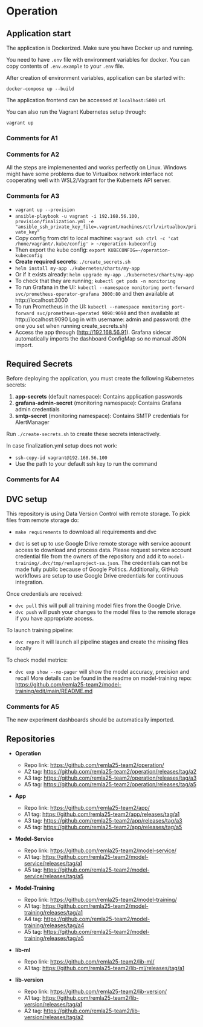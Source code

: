 # Operation

## Application start

The application is Dockerized. Make sure you have Docker up and running. 

You need to have `.env` file with environment variables for docker. You can copy contents of `.env.example` to your `.env` file.

After creation of environment variables, application can be started with:
```
docker-compose up --build
```

The application frontend can be accessed at ```localhost:5000``` url.

You can also run the Vagrant Kubernetes setup through:
```
vagrant up
```

### Comments for A1

### Comments for A2
All the steps are implemenented and works perfectly on Linux. Windows might have some problems due to Virtualbox network interface not cooperating well with WSL2/Vagrant for the Kubernets API server.

### Comments for A3
 - ```vagrant up --provision```
 - ```ansible-playbook -u vagrant -i 192.168.56.100, provision/finalization.yml -e "ansible_ssh_private_key_file=.vagrant/machines/ctrl/virtualbox/private_key"```
 - Copy config from ctrl to local machine: ```vagrant ssh ctrl -c 'cat /home/vagrant/.kube/config' > ~/operation-kubeconfig```
 - Then export the kube config: ```export KUBECONFIG=~/operation-kubeconfig```
 - **Create required secrets**: ```./create_secrets.sh```
 - ```helm install my-app ./kubernetes/charts/my-app```
 - Or if it exists already: ```helm upgrade my-app ./kubernetes/charts/my-app```
 - To check that they are running;   ```kubectl get pods -n monitoring```
 - To run Grafana in the UI: ```kubectl --namespace monitoring port-forward svc/prometheus-operator-grafana 3000:80``` and then available at http://localhost:3000
 - To run Prometheus in the UI: ```kubectl --namespace monitoring port-forward svc/prometheus-operated 9090:9090``` and then available at http://localhost:9090
   Log in with username: admin and password: (the one you set when running create_secrets.sh)
 - Access the app through (http://192.168.56.91).
Grafana sidecar automatically imports the dashboard ConfigMap so no manual JSON import.

## Required Secrets

Before deploying the application, you must create the following Kubernetes secrets:

1. **app-secrets** (default namespace): Contains application passwords
2. **grafana-admin-secret** (monitoring namespace): Contains Grafana admin credentials  
3. **smtp-secret** (monitoring namespace): Contains SMTP credentials for AlertManager

Run `./create-secrets.sh` to create these secrets interactively.

In case finalization.yml setup does not work:
 - ```ssh-copy-id vagrant@192.168.56.100```
 - Use the path to your default ssh key to run the command

### Comments for A4

## DVC setup
This repository is using Data Version Control with remote storage. To pick files from remote storage do:

- ```make requirements``` to download all requirements and dvc

- dvc is set up to use Google Drive remote storage with service account access to download and process data. Please request service account credential file from the owners of the repository and add it to `model-training/.dvc/tmp/remlaproject-sa.json`. The credentials can not be made fully public because of Google Politics. Additionally, GitHub workflows are setup to use Google Drive credentials for continuous integration. 

Once credentials are received: 
-  ```dvc pull``` this will pull all training model files from the Google Drive. 
-  ```dvc push``` will push your changes to the model files to the remote storage if you have appropriate access.

To launch training pipeline:
- ```dvc repro``` it will launch all pipeline stages and create the missing files locally

To check model metrics:
- ```dvc exp show --no-pager``` will show the model accuracy, precision and recall
More details can be found in the readme on model-training repo: https://github.com/remla25-team2/model-training/edit/main/README.md
### Comments for A5

The new experiment dashboards should be automatically imported.


## Repositories

- **Operation**  
  - Repo link: https://github.com/remla25-team2/operation/
  - A2 tag: https://github.com/remla25-team2/operation/releases/tag/a2
  - A3 tag: https://github.com/remla25-team2/operation/releases/tag/a3
  - A5 tag: https://github.com/remla25-team2/operation/releases/tag/a5
  
- **App**  
  - Repo link: https://github.com/remla25-team2/app/
  - A1 tag: https://github.com/remla25-team2/app/releases/tag/a1
  - A3 tag: https://github.com/remla25-team2/app/releases/tag/a3
  - A5 tag: https://github.com/remla25-team2/app/releases/tag/a5

- **Model-Service**  
  - Repo link: https://github.com/remla25-team2/model-service/  
  - A1 tag: https://github.com/remla25-team2/model-service/releases/tag/a1
  - A5 tag: https://github.com/remla25-team2/model-service/releases/tag/a5
  
- **Model-Training**  
  - Repo link: https://github.com/remla25-team2/model-training/  
  - A1 tag: https://github.com/remla25-team2/model-training/releases/tag/a1
  - A4 tag: https://github.com/remla25-team2/model-training/releases/tag/a4
  - A5 tag: https://github.com/remla25-team2/model-training/releases/tag/a5
  
- **lib-ml**  
  - Repo link: https://github.com/remla25-team2/lib-ml/ 
  - A1 tag: https://github.com/remla25-team2/lib-ml/releases/tag/a1
  
- **lib-version**  
  - Repo link: https://github.com/remla25-team2/lib-version/  
  - A1 tag: https://github.com/remla25-team2/lib-version/releases/tag/a1
  - A2 tag: https://github.com/remla25-team2/lib-version/releases/tag/a2
